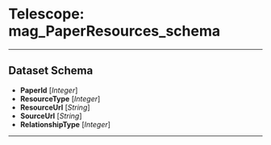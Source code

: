 # Telescope: mag_PaperResources_schema
- - - 
## Dataset Schema

+ **PaperId** [*Integer*]
+ **ResourceType** [*Integer*]
+ **ResourceUrl** [*String*]
+ **SourceUrl** [*String*]
+ **RelationshipType** [*Integer*]
- - - 
